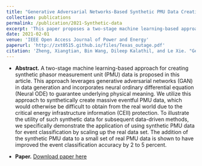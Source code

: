 ```yaml
---
title: "Generative Adversarial Networks-Based Synthetic PMU Data Creation for Improved Event Classification"
collection: publications
permalink: /publication/2021-Synthetic-data
excerpt: 'This paper proposes a two-stage machine learning-based approach for creating synthetic phasor measurement unit (PMU) data, leveraging generative adversarial networks (GAN) in data generation and incorporates neural ordinary differential equation (Neural ODE) to guarantee underlying physical meaning. This paper demonstrates the application of using synthetic PMU data for event classification by scaling up the real data set.'
date: 2021-02-01
venue: 'IEEE Open Access Journal of Power and Energy'
paperurl: 'http://zxt0515.github.io/files/Texas_outage.pdf'
citation: 'Zheng, Xiangtian, Bin Wang, Dileep Kalathil, and Le Xie. "Generative Adversarial Networks-Based Synthetic PMU Data Creation for Improved Event Classification." IEEE Open Access Journal of Power and Energy 8 (2021): 68-76.'
---
```

- **Abstract.**
A two-stage machine learning-based approach for creating synthetic phasor measurement unit (PMU) data is proposed in this article. This approach leverages generative adversarial networks (GAN) in data generation and incorporates neural ordinary differential equation (Neural ODE) to guarantee underlying physical meaning. We utilize this approach to synthetically create massive eventful PMU data, which would otherwise be difficult to obtain from the real world due to the critical energy infrastructure information (CEII) protection. To illustrate the utility of such synthetic data for subsequent data-driven methods, we specifically demonstrate the application of using synthetic PMU data for event classification by scaling up the real data set. The addition of the synthetic PMU data to a small set of real PMU data is shown to have improved the event classification accuracy by 2 to 5 percent.

- **Paper.** [Download paper here](http://zxt0515.github.io/files/Texas_outage.pdf)
